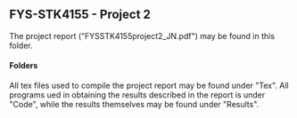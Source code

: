 ## FYS-STK4155 - Project 2
The project report ("FYSSTK4155project2_JN.pdf") may be found in this folder.
#### Folders
All tex files used to compile the project report may be found under "Tex".  All programs ued in obtaining the results described in the report is under "Code", while the results themselves may be found under "Results". 

